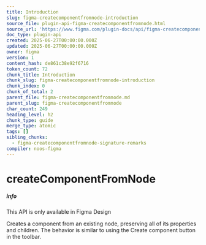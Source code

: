 ```yaml
---
title: Introduction
slug: figma-createcomponentfromnode-introduction
source_file: plugin-api-figma-createcomponentfromnode.html
source_url: 'https://www.figma.com/plugin-docs/api/figma-createcomponentfromnode/'
doc_type: plugin-api
created: 2025-06-27T00:00:00.000Z
updated: 2025-06-27T00:00:00.000Z
owner: figma
version: 1
content_hash: de861c38e92f6716
token_count: 72
chunk_title: Introduction
chunk_slug: figma-createcomponentfromnode-introduction
chunk_index: 0
chunk_of_total: 2
parent_file: figma-createcomponentfromnode.md
parent_slug: figma-createcomponentfromnode
char_count: 249
heading_level: h2
chunk_type: guide
merge_type: atomic
tags: []
sibling_chunks:
  - figma-createcomponentfromnode-signature-remarks
compiler: noos-figma
---
```


# createComponentFromNode

##### info

This API is only available in Figma Design

Creates a component from an existing node, preserving all of its properties and children. The behavior is similar to using the Create component button in the toolbar.

